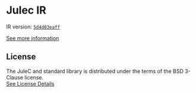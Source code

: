 # Julec IR

IR version: [`5d4d03eaff`](https://github.com/julelang/jule/tree/5d4d03eaff05465460daa220ae788bd64e508de7)

[See more information](https://manual.jule.dev/getting-started/install-from-source/compile-from-ir.html)

## License

The JuleC and standard library is distributed under the terms of the BSD 3-Clause license. \
[See License Details](./LICENSE)

